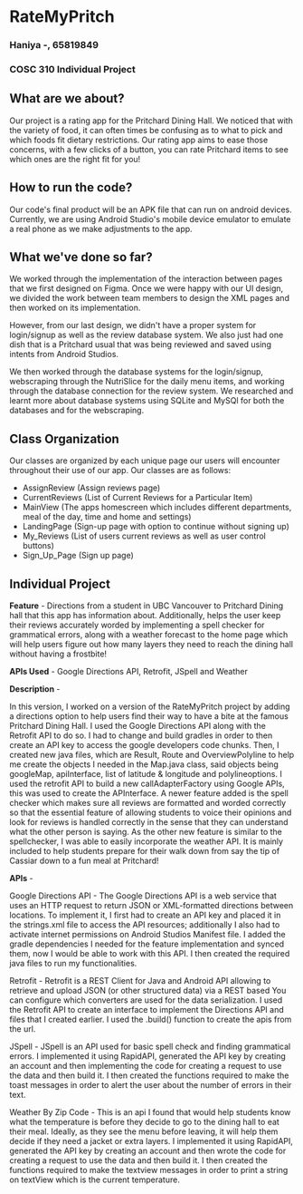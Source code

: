 # RateMyPritch

### Haniya -, 65819849
### COSC 310 Individual Project

## What are we about?
Our project is a rating app for the Pritchard Dining Hall. We noticed that with the variety of food, it can often times be confusing as to what to pick and which foods fit dietary restrictions. Our rating app aims to ease those concerns, with a few clicks of a button, you can rate Pritchard items to see which ones are the right fit for you!

## How to run the code?
Our code's final product will be an APK file that can run on android devices. Currently, we are using Android Studio's mobile device emulator to emulate a real phone as we make adjustments to the app.

## What we've done so far?
We worked through the implementation of the interaction between pages that we first designed on Figma. Once we were happy with our UI design, we divided the work between team members to design the XML pages and then worked on its implementation. 

However, from our last design, we didn't have a proper system for login/signup as well as the review database system. We also just had one dish that is a Pritchard usual that was being reviewed and saved using intents from Android Studios.

We then worked through the database systems for the login/signup, webscraping through the NutriSlice for the daily menu items, and working through the database connection for the review system. We researched and learnt more about database systems using SQLite and MySQl for both the databases and for the webscraping.

## Class Organization
Our classes are organized by each unique page our users will encounter throughout their use of our app. 
Our classes are as follows:
- AssignReview (Assign reviews page)
- CurrentReviews (List of Current Reviews for a Particular Item)
- MainView (The apps homescreen which includes different departments, meal of the day, time and home and settings)
- LandingPage (Sign-up page with option to continue without signing up)
- My_Reviews (List of users current reviews as well as user control buttons)
- Sign_Up_Page (Sign up page)

## Individual Project

**Feature** - Directions from a student in UBC Vancouver to Pritchard Dining hall that this app has information about. Additionally, helps the user keep their reviews accurately worded by implementing a spell checker for grammatical errors, along with a weather forecast to the home page which will help users figure out how many layers they need to reach the dining hall without having a frostbite!



**APIs Used** - Google Directions API, Retrofit, JSpell and Weather


**Description** -

In this version, I worked on a version of the RateMyPritch project by adding a directions option to help users find their way to have a bite at the famous Pritchard Dining Hall. I used the Google Directions API along with the Retrofit API to do so. I had to change and build gradles in order to then create an API key to access the google developers code chunks. Then, I created new java files, which are Result, Route and OverviewPolyline to help me create the objects I needed in the Map.java class, said objects being googleMap, apiInterface, list of latitude & longitude and polylineoptions. I used the retrofit API to build a new callAdapterFactory using Google APIs, this was used to create the APInterface. A newer feature added is the spell checker which makes sure all reviews are formatted and worded correctly so that the essential feature of allowing students to voice their opinions and look for reviews is handled correctly in the sense that they can understand what the other person is saying. As the other new feature is similar to the spellchecker, I was able to easily incorporate the weather API. It is mainly included to help students prepare for their walk down from say the tip of Cassiar down to a fun meal at Pritchard!



**APIs** -

Google Directions API - The Google Directions API is a web service that uses an HTTP request to return JSON or XML-formatted directions between locations. To implement it, I first had to create an API key and placed it in the strings.xml file to access the API resources; additionally I also had to activate internet permissions on Android Studios Manifest file. I added the gradle dependencies I needed for the feature implementation and synced them, now I would be able to work with this API. I then created the required java files to run my functionalities.

Retrofit - Retrofit is a REST Client for Java and Android API allowing to retrieve and upload JSON (or other structured data) via a REST based You can configure which converters are used for the data serialization. I used the Retrofit API to create an interface to implement the Directions API and files that I created earlier. I used the .build() function to create the apis from the url.

JSpell - JSpell is an API used for basic spell check and finding grammatical errors. I implemented it using RapidAPI, generated the API key by creating an account and then implementing the code for creating a request to use the data and then build it. I then created the functions required to make the toast messages in order to alert the user about the number of errors in their text.

Weather By Zip Code - This is an api I found that would help students know what the temperature is before they decide to go to the dining hall to eat their meal. Ideally, as they see the menu before leaving, it will help them decide if they need a jacket or extra layers.  I implemented it using RapidAPI, generated the API key by creating an account and then wrote the code for creating a request to use the data and then build it. I then created the functions required to make the textview messages in order to print a string on textView which is the current temperature.
